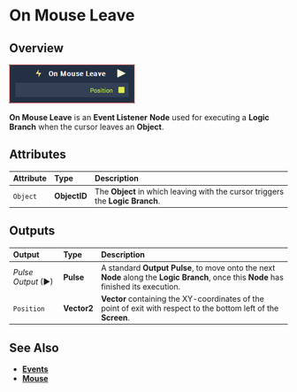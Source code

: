 # On Mouse Leave

## Overview

![The On Mouse Leave Node.](../../../.gitbook/assets/node-on-mouse-leave.png)

**On Mouse Leave** is an **Event Listener** **Node** used for executing a **Logic Branch** when the cursor leaves an **Object**.

## Attributes

| Attribute | Type | Description |
| :--- | :--- | :--- |
| `Object` | **ObjectID** | The **Object** in which leaving with the cursor triggers the **Logic Branch**. |

## Outputs

| Output | Type | Description |
| :--- | :--- | :--- |
| _Pulse Output_ \(►\) | **Pulse** | A standard **Output Pulse**, to move onto the next **Node** along the **Logic Branch**, once this **Node** has finished its execution. |
| `Position` | **Vector2** | **Vector** containing the XY-coordinates of the point of exit with respect to the bottom left of the **Screen**. |

## See Also

* [**Events**](../)
* [**Mouse**](./)

